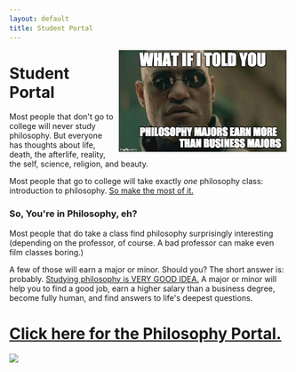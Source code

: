 ```yaml
---
layout: default
title: Student Portal
--- 
```


<a target="_blank" href="http://fivethirtyeight.com/features/philosophers-dont-get-much-respect-but-their-earnings-dont-suck/"> <img src="/img/morpheus.jpg" alt="Morpheus Major" hspace="5px" align="right" width="60%"> </a>


# Student Portal

Most people that don't go to college will never study philosophy. But everyone has thoughts about life, death, the afterlife, reality, the self, science, religion, and beauty. 

Most people that go to college will take exactly *one* philosophy class: introduction to philosophy. [So make the most of it.](/philosophy-2-portal)


### So, You're in Philosophy, eh?

Most people that do take a class find philosophy surprisingly interesting (depending on the professor, of course. A bad professor can make even film classes boring.) 

A few of those will earn a major or minor. Should you? The short answer is: probably. [Studying philosophy is VERY GOOD IDEA.](/philosophy-major)
A major or minor will help you to find a good job, earn a higher salary than a business degree, become fully human, and find answers to life's deepest questions.

# [Click here for the Philosophy Portal.](/philosophy-2-portal)

<img src="https://media.giphy.com/media/XG1TkmiJVuyJi/giphy.gif">